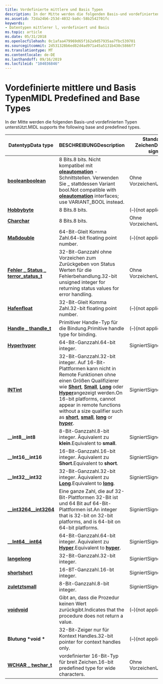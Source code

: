 ```yaml
---
title: Vordefinierte mittlere und Basis Typen
description: In der Mitte werden die folgenden Basis-und vordefinierten Typen unterstützt.
ms.assetid: 72da24b6-253d-4032-ba0c-58b2542701fc
keywords:
- Datentypen mittlerer l, vordefiniert und Basis
ms.topic: article
ms.date: 05/31/2018
ms.openlocfilehash: 0c1afaa479969d65f162a9d57935aa7fbc539701
ms.sourcegitcommit: 2d531328b6ed82d4ad971a45a5131b430c5866f7
ms.translationtype: MT
ms.contentlocale: de-DE
ms.lasthandoff: 09/16/2019
ms.locfileid: "104036846"
---
```

# <a name="midl-predefined-and-base-types"></a><span data-ttu-id="390d5-104">Vordefinierte mittlere und Basis Typen</span><span class="sxs-lookup"><span data-stu-id="390d5-104">MIDL Predefined and Base Types</span></span>

<span data-ttu-id="390d5-105">In der Mitte werden die folgenden Basis-und vordefinierten Typen unterstützt.</span><span class="sxs-lookup"><span data-stu-id="390d5-105">MIDL supports the following base and predefined types.</span></span>



| <span data-ttu-id="390d5-106">Datentyp</span><span class="sxs-lookup"><span data-stu-id="390d5-106">Data type</span></span>                                  | <span data-ttu-id="390d5-107">BESCHREIBUNG</span><span class="sxs-lookup"><span data-stu-id="390d5-107">Description</span></span>                                                                                                                                                                                             | <span data-ttu-id="390d5-108">Standard Zeichen</span><span class="sxs-lookup"><span data-stu-id="390d5-108">Default sign</span></span>     |
|--------------------------------------------|---------------------------------------------------------------------------------------------------------------------------------------------------------------------------------------------------------|------------------|
| [<span data-ttu-id="390d5-109">**boolean**</span><span class="sxs-lookup"><span data-stu-id="390d5-109">**boolean**</span></span>](boolean.md)                 | <span data-ttu-id="390d5-110">8 Bits.</span><span class="sxs-lookup"><span data-stu-id="390d5-110">8 bits.</span></span> <span data-ttu-id="390d5-111">Nicht kompatibel mit [**oleautomation**](oleautomation.md) -Schnittstellen. Verwenden Sie \_ stattdessen Variant bool.</span><span class="sxs-lookup"><span data-stu-id="390d5-111">Not compatible with [**oleautomation**](oleautomation.md) interfaces; use VARIANT\_BOOL instead.</span></span>                                                                                               | <span data-ttu-id="390d5-112">Ohne Vorzeichen</span><span class="sxs-lookup"><span data-stu-id="390d5-112">Unsigned</span></span>         |
| [<span data-ttu-id="390d5-113">**Hobby**</span><span class="sxs-lookup"><span data-stu-id="390d5-113">**byte**</span></span>](byte.md)                       | <span data-ttu-id="390d5-114">8 Bits.</span><span class="sxs-lookup"><span data-stu-id="390d5-114">8 bits.</span></span>                                                                                                                                                                                                 | <span data-ttu-id="390d5-115">(–)</span><span class="sxs-lookup"><span data-stu-id="390d5-115">(not applicable)</span></span> |
| [<span data-ttu-id="390d5-116">**Char**</span><span class="sxs-lookup"><span data-stu-id="390d5-116">**char**</span></span>](char-idl.md)                   | <span data-ttu-id="390d5-117">8 Bits.</span><span class="sxs-lookup"><span data-stu-id="390d5-117">8 bits.</span></span>                                                                                                                                                                                                 | <span data-ttu-id="390d5-118">Ohne Vorzeichen</span><span class="sxs-lookup"><span data-stu-id="390d5-118">Unsigned</span></span>         |
| [<span data-ttu-id="390d5-119">**Maß**</span><span class="sxs-lookup"><span data-stu-id="390d5-119">**double**</span></span>](double.md)                   | <span data-ttu-id="390d5-120">64-Bit-Gleit Komma Zahl.</span><span class="sxs-lookup"><span data-stu-id="390d5-120">64-bit floating point number.</span></span>                                                                                                                                                                           | <span data-ttu-id="390d5-121">(–)</span><span class="sxs-lookup"><span data-stu-id="390d5-121">(not applicable)</span></span> |
| [<span data-ttu-id="390d5-122">**Fehler \_ Status \_ t**</span><span class="sxs-lookup"><span data-stu-id="390d5-122">**error\_status\_t**</span></span>](error-status-t.md) | <span data-ttu-id="390d5-123">32-Bit-Ganzzahl ohne Vorzeichen zum Zurückgeben von Status Werten für die Fehlerbehandlung.</span><span class="sxs-lookup"><span data-stu-id="390d5-123">32-bit unsigned integer for returning status values for error handling.</span></span>                                                                                                                                 | <span data-ttu-id="390d5-124">Ohne Vorzeichen</span><span class="sxs-lookup"><span data-stu-id="390d5-124">Unsigned</span></span>         |
| [<span data-ttu-id="390d5-125">**Hafen**</span><span class="sxs-lookup"><span data-stu-id="390d5-125">**float**</span></span>](float.md)                     | <span data-ttu-id="390d5-126">32-Bit-Gleit Komma Zahl.</span><span class="sxs-lookup"><span data-stu-id="390d5-126">32-bit floating point number.</span></span>                                                                                                                                                                           | <span data-ttu-id="390d5-127">(–)</span><span class="sxs-lookup"><span data-stu-id="390d5-127">(not applicable)</span></span> |
| [<span data-ttu-id="390d5-128">**Handle \_ t**</span><span class="sxs-lookup"><span data-stu-id="390d5-128">**handle\_t**</span></span>](handle-t.md)              | <span data-ttu-id="390d5-129">Primitiver Handle-Typ für die Bindung.</span><span class="sxs-lookup"><span data-stu-id="390d5-129">Primitive handle type for binding.</span></span>                                                                                                                                                                      | <span data-ttu-id="390d5-130">(–)</span><span class="sxs-lookup"><span data-stu-id="390d5-130">(not applicable)</span></span> |
| [<span data-ttu-id="390d5-131">**Hyper**</span><span class="sxs-lookup"><span data-stu-id="390d5-131">**hyper**</span></span>](hyper.md)                     | <span data-ttu-id="390d5-132">64-Bit-Ganzzahl.</span><span class="sxs-lookup"><span data-stu-id="390d5-132">64-bit integer.</span></span>                                                                                                                                                                                         | <span data-ttu-id="390d5-133">Signiert</span><span class="sxs-lookup"><span data-stu-id="390d5-133">Signed</span></span>           |
| [<span data-ttu-id="390d5-134">**INT**</span><span class="sxs-lookup"><span data-stu-id="390d5-134">**int**</span></span>](int.md)                         | <span data-ttu-id="390d5-135">32-Bit-Ganzzahl.</span><span class="sxs-lookup"><span data-stu-id="390d5-135">32-bit integer.</span></span> <span data-ttu-id="390d5-136">Auf 16-Bit-Plattformen kann nicht in Remote Funktionen ohne einen Größen Qualifizierer wie [**Short**](short.md), [**Small**](small.md), [**Long**](long.md) oder [**Hyper**](hyper.md)angezeigt werden.</span><span class="sxs-lookup"><span data-stu-id="390d5-136">On 16-bit platforms, cannot appear in remote functions without a size qualifier such as [**short**](short.md), [**small**](small.md), [**long**](long.md) or [**hyper**](hyper.md).</span></span> | <span data-ttu-id="390d5-137">Signiert</span><span class="sxs-lookup"><span data-stu-id="390d5-137">Signed</span></span>           |
| <span data-ttu-id="390d5-138">**\_\_int8**</span><span class="sxs-lookup"><span data-stu-id="390d5-138">**\_\_int8**</span></span>                               | <span data-ttu-id="390d5-139">8-Bit-Ganzzahl.</span><span class="sxs-lookup"><span data-stu-id="390d5-139">8-bit integer.</span></span> <span data-ttu-id="390d5-140">Äquivalent zu **klein**.</span><span class="sxs-lookup"><span data-stu-id="390d5-140">Equivalent to **small**.</span></span>                                                                                                                                                                 | <span data-ttu-id="390d5-141">Signiert</span><span class="sxs-lookup"><span data-stu-id="390d5-141">Signed</span></span>           |
| <span data-ttu-id="390d5-142">**\_\_Int16**</span><span class="sxs-lookup"><span data-stu-id="390d5-142">**\_\_int16**</span></span>                              | <span data-ttu-id="390d5-143">16-Bit-Ganzzahl.</span><span class="sxs-lookup"><span data-stu-id="390d5-143">16-bit integer.</span></span> <span data-ttu-id="390d5-144">Äquivalent zu **Short**.</span><span class="sxs-lookup"><span data-stu-id="390d5-144">Equivalent to **short**.</span></span>                                                                                                                                                                | <span data-ttu-id="390d5-145">Signiert</span><span class="sxs-lookup"><span data-stu-id="390d5-145">Signed</span></span>           |
| <span data-ttu-id="390d5-146">**\_\_Int32**</span><span class="sxs-lookup"><span data-stu-id="390d5-146">**\_\_int32**</span></span>                              | <span data-ttu-id="390d5-147">32-Bit-Ganzzahl.</span><span class="sxs-lookup"><span data-stu-id="390d5-147">32-bit integer.</span></span> <span data-ttu-id="390d5-148">Äquivalent zu [**Long**](long.md).</span><span class="sxs-lookup"><span data-stu-id="390d5-148">Equivalent to [**long**](long.md).</span></span>                                                                                                                                                     | <span data-ttu-id="390d5-149">Signiert</span><span class="sxs-lookup"><span data-stu-id="390d5-149">Signed</span></span>           |
| [<span data-ttu-id="390d5-150">**\_\_int3264**</span><span class="sxs-lookup"><span data-stu-id="390d5-150">**\_\_int3264**</span></span>](--int3264.md)           | <span data-ttu-id="390d5-151">Eine ganze Zahl, die auf 32-Bit-Plattformen 32-Bit ist und 64 Bit auf 64-Bit-Plattformen ist.</span><span class="sxs-lookup"><span data-stu-id="390d5-151">An integer that is 32-bit on 32-bit platforms, and is 64-bit on 64-bit platforms.</span></span>                                                                                                                       | <span data-ttu-id="390d5-152">Signiert</span><span class="sxs-lookup"><span data-stu-id="390d5-152">Signed</span></span>           |
| [<span data-ttu-id="390d5-153">**\_\_Int64**</span><span class="sxs-lookup"><span data-stu-id="390d5-153">**\_\_int64**</span></span>](--int64.md)               | <span data-ttu-id="390d5-154">64-Bit-Ganzzahl.</span><span class="sxs-lookup"><span data-stu-id="390d5-154">64-bit integer.</span></span> <span data-ttu-id="390d5-155">Äquivalent zu [**Hyper**](hyper.md).</span><span class="sxs-lookup"><span data-stu-id="390d5-155">Equivalent to [**hyper**](hyper.md).</span></span>                                                                                                                                                   | <span data-ttu-id="390d5-156">Signiert</span><span class="sxs-lookup"><span data-stu-id="390d5-156">Signed</span></span>           |
| [<span data-ttu-id="390d5-157">**lange**</span><span class="sxs-lookup"><span data-stu-id="390d5-157">**long**</span></span>](long.md)                       | <span data-ttu-id="390d5-158">32-Bit-Ganzzahl.</span><span class="sxs-lookup"><span data-stu-id="390d5-158">32-bit integer.</span></span>                                                                                                                                                                                         | <span data-ttu-id="390d5-159">Signiert</span><span class="sxs-lookup"><span data-stu-id="390d5-159">Signed</span></span>           |
| [<span data-ttu-id="390d5-160">**short**</span><span class="sxs-lookup"><span data-stu-id="390d5-160">**short**</span></span>](short.md)                     | <span data-ttu-id="390d5-161">16-BT-Ganzzahl.</span><span class="sxs-lookup"><span data-stu-id="390d5-161">16-bt integer.</span></span>                                                                                                                                                                                          | <span data-ttu-id="390d5-162">Signiert</span><span class="sxs-lookup"><span data-stu-id="390d5-162">Signed</span></span>           |
| [<span data-ttu-id="390d5-163">**zuletzt**</span><span class="sxs-lookup"><span data-stu-id="390d5-163">**small**</span></span>](small.md)                     | <span data-ttu-id="390d5-164">8-Bit-Ganzzahl.</span><span class="sxs-lookup"><span data-stu-id="390d5-164">8-bit integer.</span></span>                                                                                                                                                                                          | <span data-ttu-id="390d5-165">Signiert</span><span class="sxs-lookup"><span data-stu-id="390d5-165">Signed</span></span>           |
| [<span data-ttu-id="390d5-166">**void**</span><span class="sxs-lookup"><span data-stu-id="390d5-166">**void**</span></span>](void.md)                       | <span data-ttu-id="390d5-167">Gibt an, dass die Prozedur keinen Wert zurückgibt.</span><span class="sxs-lookup"><span data-stu-id="390d5-167">Indicates that the procedure does not return a value.</span></span>                                                                                                                                                   | <span data-ttu-id="390d5-168">(–)</span><span class="sxs-lookup"><span data-stu-id="390d5-168">(not applicable)</span></span> |
| <span data-ttu-id="390d5-169">**Blutung \***</span><span class="sxs-lookup"><span data-stu-id="390d5-169">**void \***</span></span>                                | <span data-ttu-id="390d5-170">32-Bit-Zeiger nur für Kontext Handles.</span><span class="sxs-lookup"><span data-stu-id="390d5-170">32-bit pointer for context handles only.</span></span>                                                                                                                                                                | <span data-ttu-id="390d5-171">(–)</span><span class="sxs-lookup"><span data-stu-id="390d5-171">(not applicable)</span></span> |
| [<span data-ttu-id="390d5-172">**WCHAR \_ t**</span><span class="sxs-lookup"><span data-stu-id="390d5-172">**wchar\_t**</span></span>](wchar-t.md)                | <span data-ttu-id="390d5-173">vordefinierter 16-Bit-Typ für breit Zeichen.</span><span class="sxs-lookup"><span data-stu-id="390d5-173">16-bit predefined type for wide characters.</span></span>                                                                                                                                                             | <span data-ttu-id="390d5-174">Ohne Vorzeichen</span><span class="sxs-lookup"><span data-stu-id="390d5-174">Unsigned</span></span>         |



 

 

 




